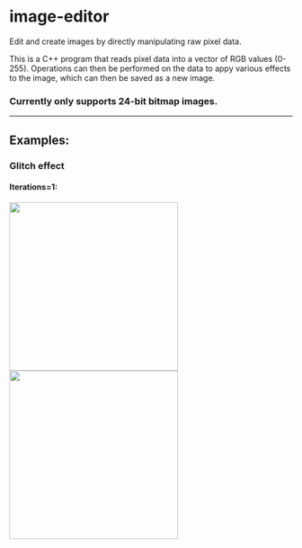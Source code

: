 # image-editor
Edit and create images by directly manipulating raw pixel data.

This is a C++ program that reads pixel data into a vector of RGB values (0-255). Operations can then be performed on the data to appy various effects to the image, which can then be saved as a new image.

### Currently only supports 24-bit bitmap images. 
---
## Examples:
### Glitch effect
#### Iterations=1:
<img src="https://github.com/user-attachments/assets/91334d75-5188-4dda-8dc2-7be28b5f032f" width=300 height=300>

<img src="https://github.com/user-attachments/assets/46650e1a-37f2-40d7-94f0-42292f8d29a9" width=300 height=300>

